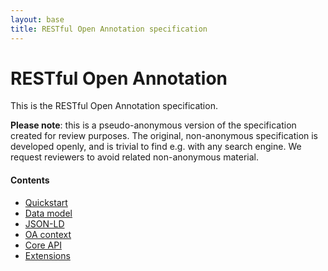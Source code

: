```yaml
---
layout: base
title: RESTful Open Annotation specification
---
```


# RESTful Open Annotation

This is the RESTful Open Annotation specification.

<div class="alert alert-warning"><span style="font-weight:bold">Please
note</span>: this is a pseudo-anonymous version of the specification
created for review purposes. The original, non-anonymous specification
is developed openly, and is trivial to find e.g. with any search engine.
We request reviewers to avoid related non-anonymous material.</div>

#### Contents

* [Quickstart](quickstart.html)
* [Data model](data-model.html)
* [JSON-LD](json-ld.html)
* [OA context](context.html)
* [Core API](api-core.html)
* [Extensions](extensions.html)
<!-- * [Tools](tools.html) -->

